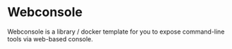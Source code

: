 # Webconsole

Webconsole is a library / docker template for you to expose command-line tools via web-based console.

